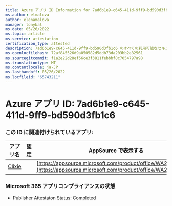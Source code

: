 ```yaml
---
title: Azure アプリ ID Information for 7ad6b1e9-c645-411d-9ff9-bd590d3fb1c6
ms.author: elmalova
author: elenamalova
manager: tonybal
ms.date: 05/26/2022
ms.topic: article
ms.service: attestation
certification_type: attested
description: 7ad6b1e9-c645-411d-9ff9-bd590d3fb1c6 のすべての利用可能なセキュリティとコンプライアンス情報。
ms.openlocfilehash: 72af845526d9a050582d5ddb73da203bb2e82561
ms.sourcegitcommit: f1a2e22d28ef56ce3f3811febbbf8c7054797a98
ms.translationtype: MT
ms.contentlocale: ja-JP
ms.lasthandoff: 05/26/2022
ms.locfileid: "65743211"
---
```

# <a name="azure-app-id-7ad6b1e9-c645-411d-9ff9-bd590d3fb1c6"></a>Azure アプリ ID: 7ad6b1e9-c645-411d-9ff9-bd590d3fb1c6


### <a name="apps-associated-with-this-id"></a>この ID に関連付けられているアプリ:
| **アプリ名** | **認定** | **AppSource で表示する** |
|--------------|---------------|-----------------------|
| [Clixie](../forward/WA200003880.md) |  | [https://appsource.microsoft.com/product/office/WA200003880](https://appsource.microsoft.com/product/office/WA200003880) |

### <a name="microsoft-365-app-compliance-status"></a>Microsoft 365 アプリコンプライアンスの状態
- Publisher Attestaton Status: Completed

